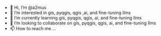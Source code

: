 - 👋 Hi, I’m @a2mus
- 👀 I’m interested in gis, pyqgis, qgis ,ai, and fine-tuning llms
- 🌱 I’m currently learning gis, pyqgis, qgis, ai, and fine-tuning llms
- 💞️ I’m looking to collaborate on gis, pyqgis, qgis, ai, and fine-tuning llms
- 📫 How to reach me ...

<!---
a2mus/a2mus is a ✨ special ✨ repository because its `README.md` (this file) appears on your GitHub profile.
You can click the Preview link to take a look at your changes.
--->

